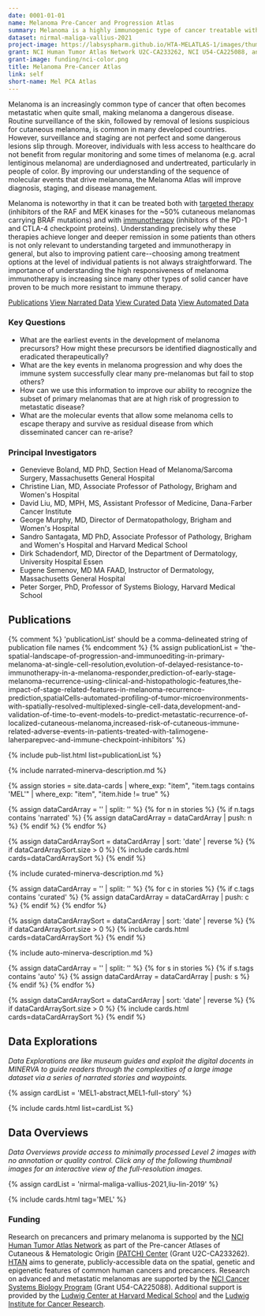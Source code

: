 ```yaml
---
date: 0001-01-01
name: Melanoma Pre-Cancer and Progression Atlas
summary: Melanoma is a highly immunogenic type of cancer treatable with minor surgery when localized to superficial layers of the skin but potentially lethal when it invades deep into the dermis and metastasizes. The Melanoma Pre-Cancer and Progression Atlas aims to identify the earliest molecular changes in pre-cancer and determine the sequence of events that ultimately leads to disseminated disease. This work is a component of the National Cancer Institute [Human Tumor Atlas Network (HTAN)](https://www.cancer.gov/research/key-initiatives/moonshot-cancer-initiative/implementation/human-tumor-atlas)(a [Cancer Moonshot Initiative](https://www.cancer.gov/research/key-initiatives/moonshot-cancer-initiative)) and [Cancer Systems Biology Program](https://csbconsortium.org/).
dataset: nirmal-maliga-vallius-2021
project-image: https://labsyspharm.github.io/HTA-MELATLAS-1/images/thumbnail-MEL1-abstract.jpg
grant: NCI Human Tumor Atlas Network U2C-CA233262, NCI U54-CA225088, and the Ludwig Cancer Research Foundation
grant-image: funding/nci-color.png
title: Melanoma Pre-Cancer Atlas
link: self
short-name: Mel PCA Atlas
---
```


Melanoma is an increasingly common type of cancer that often becomes metastatic when quite small, making melanoma a dangerous disease. Routine surveillance of the skin, followed by removal of lesions suspicious for cutaneous melanoma, is common in many developed countries. However, surveillance and staging are not perfect and some dangerous lesions slip through. Moreover, individuals with less access to healthcare do not benefit from regular monitoring and some times of melanoma (e.g. acral lentiginous melanoma) are underdiagnosed and undertreated, particularly in people of color. By improving our understanding of the sequence of molecular events that drive melanoma, the Melanoma Atlas will improve diagnosis, staging, and disease management.

Melanoma is noteworthy in that it can be treated both with [targeted therapy](https://www.nejm.org/doi/full/10.1056/NEJMoa1406037) (inhibitors of the RAF and MEK kinases for the ~50% cutaneous melanomas carrying BRAF mutations) and with [immunotherapy](https://www.nejm.org/doi/full/10.1056/nejmoa1302369) (inhibitors of the PD-1 and CTLA-4 checkpoint proteins). Understanding precisely why these therapies achieve longer and deeper remission in some patients than others is not only relevant to understanding targeted and immunotherapy in general, but also to improving patient care--choosing among treatment options at the level of individual patients is not always straightforward. The importance of understanding the high responsiveness of melanoma immunotherapy is increasing since many other types of solid cancer have proven to be much more resistant to immune therapy.

<a href="#publications" class="button2">Publications</a>
<a href="#narrated-minerva-stories" class="button">View Narrated Data</a>
<a href="#curated-minerva-stories" class="button2">View Curated Data</a>
<a href="#automated-minerva-stories" class="button">View Automated Data</a>

### Key Questions
* What are the earliest events in the development of melanoma precursors? How might these precursors be identified diagnostically and eradicated therapeutically?
* What are the key events in melanoma progression and why does the immune system successfully clear many pre-melanomas but fail to stop others?
* How can we use this information to improve our ability to recognize the subset of primary melanomas that are at high risk of progression to metastatic disease?
* What are the molecular events that allow some melanoma cells to escape therapy and survive as residual disease from which disseminated cancer can re-arise?

### Principal Investigators
* Genevieve Boland, MD PhD, Section Head of Melanoma/Sarcoma Surgery, Massachusetts General Hospital
* Christine Lian, MD, Associate Professor of Pathology, Brigham and Women's Hospital
* David Liu, MD, MPH, MS, Assistant Professor of Medicine, Dana-Farber Cancer Institute
* George Murphy, MD, Director of Dermatopathology, Brigham and Women's Hospital
* Sandro Santagata, MD PhD, Associate Professor of Pathology, Brigham and Women's Hospital and Harvard Medical School
* Dirk Schadendorf, MD, Director of the Department of Dermatology, University Hospital Essen
* Eugene Semenov, MD MA FAAD, Instructor of Dermatology, Massachusetts General Hospital
* Peter Sorger, PhD, Professor of Systems Biology, Harvard Medical School

## Publications
{% comment %}
  'publicationList' should be a comma-delineated string of publication file names
{% endcomment %}
{% assign publicationList = 'the-spatial-landscape-of-progression-and-immunoediting-in-primary-melanoma-at-single-cell-resolution,evolution-of-delayed-resistance-to-immunotherapy-in-a-melanoma-responder,prediction-of-early-stage-melanoma-recurrence-using-clinical-and-histopathologic-features,the-impact-of-stage-related-features-in-melanoma-recurrence-prediction,spatialCells-automated-profiling-of-tumor-microenvironments-with-spatially-resolved-multiplexed-single-cell-data,development-and-validation-of-time-to-event-models-to-predict-metastatic-recurrence-of-localized-cutaneous-melanoma,increased-risk-of-cutaneous-immune-related-adverse-events-in-patients-treated-with-talimogene-laherparepvec-and-immune-checkpoint-inhibitors' %}

{% include pub-list.html list=publicationList %}

{% include narrated-minerva-description.md %} 

{%
    assign stories = site.data-cards
    | where_exp: "item", "item.tags contains 'MEL'"
    | where_exp: "item", "item.hide != true"
%}

{% assign dataCardArray = '' | split: '' %}
{% for n in stories %}
  {% if n.tags contains 'narrated' %}
    {% assign dataCardArray = dataCardArray | push: n %}
  {% endif %}
{% endfor %}

{% assign dataCardArraySort = dataCardArray | sort: 'date' | reverse %}
{% if dataCardArraySort.size > 0 %}
  {% include cards.html cards=dataCardArraySort %}
{% endif %}


{% include curated-minerva-description.md %} 

{% assign dataCardArray = '' | split: '' %}
{% for c in stories %}
  {% if c.tags contains 'curated' %}
    {% assign dataCardArray = dataCardArray | push: c %}
  {% endif %}
{% endfor %}

{% assign dataCardArraySort = dataCardArray | sort: 'date' | reverse %}
{% if dataCardArraySort.size > 0 %}
  {% include cards.html cards=dataCardArraySort %}
{% endif %}


{% include auto-minerva-description.md %} 

{% assign dataCardArray = '' | split: '' %}
{% for s in stories %}
  {% if s.tags contains 'auto' %}
    {% assign dataCardArray = dataCardArray | push: s %}
  {% endif %}
{% endfor %}

{% assign dataCardArraySort = dataCardArray | sort: 'date' | reverse %}
{% if dataCardArraySort.size > 0 %}
  {% include cards.html cards=dataCardArraySort %}
{% endif %}

## Data Explorations
*Data Explorations are like museum guides and exploit the digital docents in MINERVA to guide readers through the complexities of a large image dataset via a series of narrated stories and waypoints.*

{% assign cardList = 'MEL1-abstract,MEL1-full-story' %}

{% include cards.html list=cardList %}

## Data Overviews
*Data Overviews provide access to minimally processed Level 2 images with no annotation or quality control. Click any of the following thumbnail images for an interactive view of the full-resolution images.*

{% assign cardList = 'nirmal-maliga-vallius-2021,liu-lin-2019' %}

{% include cards.html tag='MEL' %}

### Funding
Research on precancers and primary melanoma is supported by the [NCI Human Tumor Atlas Network](https://www.cancer.gov/research/key-initiatives/moonshot-cancer-initiative/implementation/human-tumor-atlas) as part of the Pre-cancer Atlases of Cutaneous & Hematologic Origin [(PATCH) Center](https://humantumoratlas.org/hta7) (Grant U2C-CA233262). [HTAN](https://doi.org/10.1016/j.cell.2020.03.053) aims to generate, publicly-accessible data on the spatial, genetic and epigenetic features of common human cancers and precancers. Research on advanced and metastatic melanomas are supported by the [NCI Cancer Systems Biology Program](https://csbconsortium.org/) (Grant U54-CA225088). Additional support is provided by the [Ludwig Center at Harvard Medical School](https://ludwigcenter.hms.harvard.edu/) and the [Ludwig Institute for Cancer Research](https://www.ludwigcancerresearch.org/).
